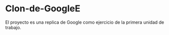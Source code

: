 # Clon-de-GoogleE
El proyecto es una replica de Google como ejercicio de la primera unidad de trabajo.
